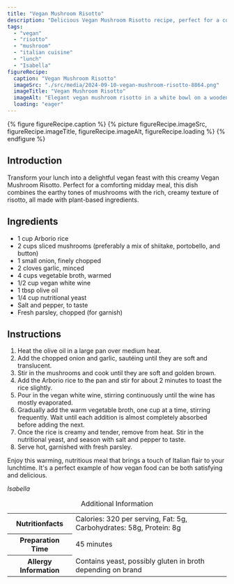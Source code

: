 ```yaml
---
title: "Vegan Mushroom Risotto"
description: "Delicious Vegan Mushroom Risotto recipe, perfect for a comforting and nutritious vegan Italian lunch."
tags:
  - "vegan"
  - "risotto"
  - "mushroom"
  - "italian cuisine"
  - "lunch"
  - "Isabella"
figureRecipe: 
  caption: "Vegan Mushroom Risotto"
  imageSrc: "./src/media/2024-09-10-vegan-mushroom-risotto-8864.png"
  imageTitle: "Vegan Mushroom Risotto"
  imageAlt: "Elegant vegan mushroom risotto in a white bowl on a wooden table, featuring shiitake, portobello, and button mushrooms, garnished with parsley, next to a linen napkin and a leaf in a vase."
  loading: "eager"
---
```


{% figure figureRecipe.caption %}
{% picture figureRecipe.imageSrc, figureRecipe.imageTitle, figureRecipe.imageAlt, figureRecipe.loading %}
{% endfigure %}

## Introduction

Transform your lunch into a delightful vegan feast with this creamy Vegan Mushroom Risotto. Perfect for a comforting midday meal, this dish combines the earthy tones of mushrooms with the rich, creamy texture of risotto, all made with plant-based ingredients.

## Ingredients

- 1 cup Arborio rice
- 2 cups sliced mushrooms (preferably a mix of shiitake, portobello, and button)
- 1 small onion, finely chopped
- 2 cloves garlic, minced
- 4 cups vegetable broth, warmed
- 1/2 cup vegan white wine
- 1 tbsp olive oil
- 1/4 cup nutritional yeast
- Salt and pepper, to taste
- Fresh parsley, chopped (for garnish)

## Instructions

1. Heat the olive oil in a large pan over medium heat.
2. Add the chopped onion and garlic, sautéing until they are soft and translucent.
3. Stir in the mushrooms and cook until they are soft and golden brown.
4. Add the Arborio rice to the pan and stir for about 2 minutes to toast the rice slightly.
5. Pour in the vegan white wine, stirring continuously until the wine has mostly evaporated.
6. Gradually add the warm vegetable broth, one cup at a time, stirring frequently. Wait until each addition is almost completely absorbed before adding the next.
7. Once the rice is creamy and tender, remove from heat. Stir in the nutritional yeast, and season with salt and pepper to taste.
8. Serve hot, garnished with fresh parsley.

Enjoy this warming, nutritious meal that brings a touch of Italian flair to your lunchtime. It's a perfect example of how vegan food can be both satisfying and delicious.

*Isabella*

<table><caption class='sr-only'>Additional Information</caption><tr><th>Nutritionfacts</th><td>Calories: 320 per serving, Fat: 5g, Carbohydrates: 58g, Protein: 8g&nbsp;</td></tr><tr><th>Preparation Time</th><td>45 minutes&nbsp;</td></tr><tr><th>Allergy Information</th><td>Contains yeast, possibly gluten in broth depending on brand&nbsp;</td></tr></table>


